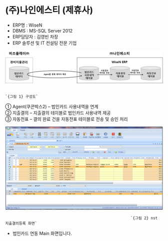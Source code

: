 # \(주\)나인에스티 \(제휴사\)

 - ERP명 : WiseN  
 - DBMS : MS-SQL Server 2012  
 - ERP담당자 : 김영빈 차장  
 - ERP 솔루션 및 IT 컨설팅 전문 기업

![](../../../.gitbook/assets/image%20%28201%29.png)

                                                                          `{그림 1} 구성도`

   ① Agent\(쿠콘박스2\) – 법인카드 사용내역을 연계  
   ② 지출결의 – 지출결의 테이블로 법인카드 사용내역 제공  
   ③ 자동전표 – 결의 완료 건을 자동전표 테이블로 전송 및 승인 처리

![](../../../.gitbook/assets/image%20%28101%29.png)

                                                            `{그림 2} nst 지출결의등록 화면`

 - 법인카드 연동 Main 화면입니다.

